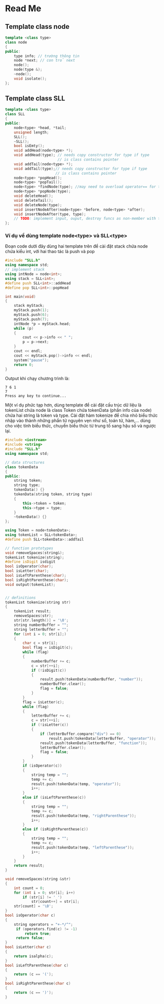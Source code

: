 # Read Me
## Template class node
```cpp
template <class type>
class node
{
public:
	type info; // trường thông tin
	node *next; // con trỏ next
	node();
	node(type &);
	~node();
	void isolate();
};
```
## Template class SLL
```cpp
template <class type>
class SLL
{
public:
	node<type> *head, *tail;
	unsigned length;
	SLL();
	~SLL();
	bool isEmty();
	void addHead(node<type> *);
	void addHead(type); // needs copy constructor for type if type
						// is class contains pointer
	void addTail(node<type> *);
	void addTail(type);// needs copy constructor for type if type
					   // is class contains pointer
	node<type> *popHead();
	node<type> *popTail();
	node<type> *findNode(type); //may need to overload operator== for type
	node<type> *popNode(type);
	void deleteHead();
	void deleteTail();
	void deleteNode(type);
	void insertNodeAfter(node<type> *before, node<type> *after);
	void insertNodeAfter(type, type);
	// TODO: implement input, ouput, destroy funcs as non-member with the wanted type
};
```
### Ví dụ về dùng template node\<type> và SLL\<type>
Đoạn code dưới đây dùng hai template trên để cài đặt stack chứa node chứa kiểu int, với hai thao tác là push và pop
```cpp
#include "SLL.h"
using namespace std;
// implement stack
using intNode = node<int>;
using stack = SLL<int>;
#define push SLL<int>::addHead
#define pop SLL<int>::popHead

int main(void)
{
	stack myStack;
	myStack.push(1);
	myStack.push(6);
	myStack.push(7);
	intNode *p = myStack.head;
	while (p)
	{
		cout << p->info << " ";
		p = p->next;
	}
	cout << endl;
	cout << myStack.pop()->info << endl;
	system("pause");
	return 0;
}
```

Output khi chạy chương trình là:
```
7 6 1
7
Press any key to continue...
```

Một ví dụ phức tạp hơn, dùng template để cài đặt cấu trúc dữ liệu là tokenList chứa node là class Token chứa tokenData (phần info của node) chứa hai string là token và type. Cài đặt hàm tokenize để chia nhỏ biểu thức nhập vào thành những phần tử nguyên vẹn như số, toán tử, hàm,... dùng cho việc tính biểu thức, chuyển biểu thức từ trung tố sang hậu số và ngược lại. 
```cpp
#include <iostream>
#include <string>
#include "SLL.h"
using namespace std;

// data structures
class tokenData
{
public:
	string token;
	string type;
	tokenData() {}
	tokenData(string token, string type)
	{
		this->token = token;
		this->type = type;
	}
	~tokenData() {}
};

using Token = node<tokenData>;
using tokenList = SLL<tokenData>;
#define push SLL<tokenData>::addTail

// function prototypes
void removeSpaces(string&);
tokenList tokenize(string);
#define isDigit isdigit
bool isOperator(char);
bool isLetter(char);
bool isLeftParenthese(char);
bool isRightParenthese(char);
void output(tokenList);


// definitions
tokenList tokenize(string str)
{
	tokenList result;
	removeSpaces(str);
	str[str.length()] = '\0';
	string numberBuffer = "";
	string letterBuffer = "";
	for (int i = 0; str[i];)
	{
		char c = str[i];
		bool flag = isDigit(c);
		while (flag)
		{
			numberBuffer += c;
			c = str[++i];
			if (!isDigit(c))
			{
				result.push(tokenData(numberBuffer, "number"));
				numberBuffer.clear();
				flag = false;
			}
		}
		flag = isLetter(c);
		while (flag)
		{
			letterBuffer += c;
			c = str[++i];
			if (!isLetter(c))
			{
				if (letterBuffer.compare("div") == 0)
					result.push(tokenData(letterBuffer, "operator"));
				result.push(tokenData(letterBuffer, "function"));
				letterBuffer.clear();
				flag = false;
			}
		}
		if (isOperator(c))
		{
			string temp = "";
			temp += c;
			result.push(tokenData(temp, "operator"));
			i++;
		}
		else if (isLeftParenthese(c))
		{
			string temp = "";
			temp += c;
			result.push(tokenData(temp, "rightParenthese"));
			i++;
		}
		else if (isRightParenthese(c))
		{
			string temp = "";
			temp += c;
			result.push(tokenData(temp, "leftParenthese"));
			i++;
		}
	}
	return result;
}

void removeSpaces(string &str)
{
	int count = 0;
	for (int i = 0; str[i]; i++)
		if (str[i] != ' ')
			str[count++] = str[i];
	str[count] = '\0';
}
bool isOperator(char c)
{
	string operators = "+-*/^";
	 if (operators.find(c) != -1)
		 return true;
	 return false;
}
bool isLetter(char c)
{
	return isalpha(c);
}
bool isLeftParenthese(char c)
{
	return (c == '(');
}
bool isRightParenthese(char c)
{
	return (c == ')');
}
```

